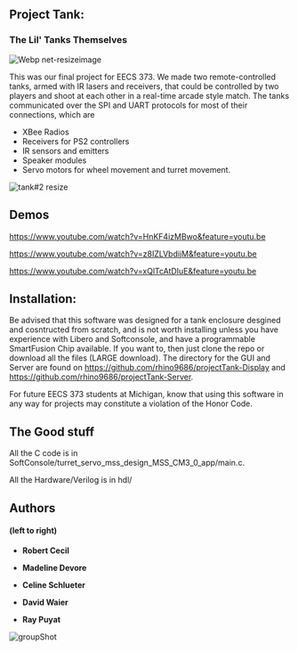 ## Project Tank: 
### The Lil' Tanks Themselves

![Webp net-resizeimage](https://user-images.githubusercontent.com/41589697/57890693-86e80400-7806-11e9-8d56-a8f19770ed18.jpg)


This was our final project for EECS 373. We made two remote-controlled tanks, armed with IR lasers and receivers, that could be controlled by two players and shoot at each other in a real-time arcade style match. The tanks communicated over the SPI and UART protocols for most of their connections, which are
- XBee Radios
- Receivers for PS2 controllers
- IR sensors and emitters
- Speaker modules
- Servo motors for wheel movement and turret movement.

![tank#2 resize](https://user-images.githubusercontent.com/41589697/57891187-79cc1480-7808-11e9-8c35-25ea086762f5.jpg)

## Demos

https://www.youtube.com/watch?v=HnKF4izMBwo&feature=youtu.be

https://www.youtube.com/watch?v=z8IZLVbdijM&feature=youtu.be

https://www.youtube.com/watch?v=xQlTcAtDIuE&feature=youtu.be

## Installation:
Be advised that this software was designed for a tank enclosure desgined and cosntructed from scratch, and is not worth installing unless you have experience with Libero and Softconsole, and have a programmable SmartFusion Chip available. If you want to, then just clone the repo or download all the files (LARGE download). The directory for the GUI and Server are found on https://github.com/rhino9686/projectTank-Display and https://github.com/rhino9686/projectTank-Server.

For future EECS 373 students at Michigan, know that using this software in any way for projects may constitute a violation of the Honor Code.

## The Good stuff
All the C code is in SoftConsole/turret_servo_mss_design_MSS_CM3_0_app/main.c.

All the Hardware/Verilog is in hdl/


## Authors
#### (left to right)

* **Robert Cecil** 

* **Madeline Devore** 

* **Celine Schlueter**

* **David Waier** 

* **Ray Puyat** 

![groupShot](https://user-images.githubusercontent.com/41589697/57891265-cfa0bc80-7808-11e9-98fe-a6b496384759.jpg)


